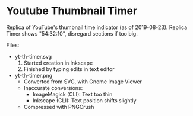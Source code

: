 Youtube Thumbnail Timer
=======================
Replica of YouTube's thumbnail time indicator (as of 2019-08-23).
Replica Timer shows "54:32:10", disregard sections if too big.

Files:
  * yt-th-timer.svg
    1. Started creation in Inkscape
    2. Finished by typing edits in text editor
  * yt-th-timer.png
    * Converted from SVG, with Gnome Image Viewer
    * Inaccurate conversions:
        * ImageMagick (CLI): Text too thin
        * Inkscape (CLI): Text position shifts slightly
    * Compressed with PNGCrush
      
